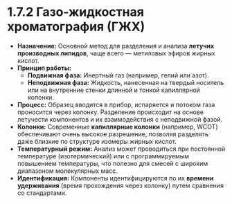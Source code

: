 # 1.7.2 Газо-жидкостная хроматография (ГЖХ)

*   **Назначение:** Основной метод для разделения и анализа **летучих производных липидов**, чаще всего — метиловых эфиров жирных кислот.
*   **Принцип работы:**
    *   **Подвижная фаза:** Инертный газ (например, гелий или азот).
    *   **Неподвижная фаза:** Жидкость, нанесенная на твердый носитель или на внутренние стенки длинной и тонкой капиллярной колонки.
*   **Процесс:** Образец вводится в прибор, испаряется и потоком газа проносится через колонку. Разделение происходит на основе летучести компонентов и их взаимодействия с неподвижной фазой.
*   **Колонки:** Современные **капиллярные колонки** (например, WCOT) обеспечивают очень высокое разрешение, позволяя разделять даже близкие по структуре изомеры жирных кислот.
*   **Температурный режим:** Анализ может проводиться при постоянной температуре (изотермический) или с программируемым повышением температуры, что полезно для смесей с широким диапазоном молекулярных масс.
*   **Идентификация:** Компоненты идентифицируются по их **времени удерживания** (время прохождения через колонку) путем сравнения со стандартами.
